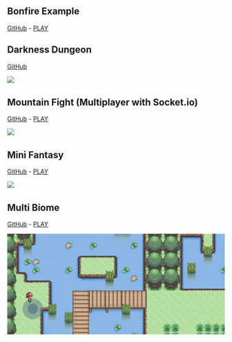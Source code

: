 ## Bonfire Example
[GitHub](https://github.com/RafaelBarbosatec/bonfire/tree/master/example)    -   [PLAY](https://bonfire-engine.github.io/examples/bonfire/)

## Darkness Dungeon
[GitHub](https://github.com/RafaelBarbosatec/darkness_dungeon) 

![](_media/example_darkness.gif)

## Mountain Fight (Multiplayer with Socket.io)
[GitHub](https://github.com/RafaelBarbosatec/mountain_fight)    -   [PLAY](https://bonfire-engine.github.io/examples/mountain_fight/)

![](_media/example_fight.gif)

## Mini Fantasy
[GitHub](https://github.com/RafaelBarbosatec/mini_fantasy)   -   [PLAY](https://bonfire-engine.github.io/examples/mini_fantasy/)

![](_media/example_mini_fantasy.gif)

## Multi Biome
[GitHub](https://github.com/RafaelBarbosatec/multi-biome)   -   [PLAY](https://bonfire-engine.github.io/examples/multi_biome/)

![](_media/example_multi_biome.gif)

